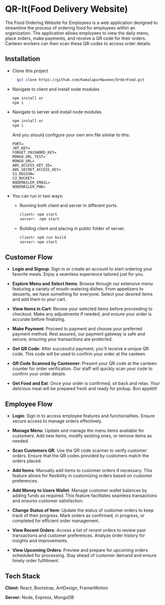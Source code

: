 
# QR-It(Food Delivery Website)

The Food Ordering Website for Employees is a web application designed to streamline the process of ordering food for employees within an organization. The application allows employees to view the daily menu, place orders, make payments, and receive a QR code for their orders. Canteen workers can then scan these QR codes to access order details.




## Installation

- Clone this project 

    ```bash
      git clone https://github.com/KamalapurNaveen/OrderFood.git
    
    ```
- Navigate to client and install node modules

    ```bash
    npm install or 
    npm i
    ```
- Navigate to server and install node modules

    ```bash
    npm install or 
    npm i
    
    ```
    And you should configure your own env file similar to this:
    ``` 
    PORT=
    JWT_KEY=
    FORGET_PASSWORD_KEY=
    MONGO_URL_TEST=
    MONGO_URL=
    AWS_ACCESS_KEY_ID=
    AWS_SECRET_ACCESS_KEY=
    S3_REGION=
    S3_BUCKET=
    NODEMAILER_EMAIL=
    NODEMAILER_PWD=
    
    ```
- You can run in two ways: 
  - Running both client and server in different ports.
    ```bash
    client> npm start
    server>  npm start
    ```
   - Building client and placing in public folder of server.
        ```bash
        client> npm run build
        server> npm start
        ```




## Customer Flow


- **Login and Signup**:
  Sign in or create an account to start ordering your favorite meals. Enjoy a seamless experience tailored just for you.

- **Explore Menu and Select Items**:
  Browse through our extensive menu featuring a variety of mouth-watering dishes. From appetizers to desserts, we have something for everyone. Select your desired items and add them to your cart.

- **View Items in Cart**:
  Review your selected items before proceeding to checkout. Make any adjustments if needed, and ensure your order is accurate before finalizing.

- **Make Payment**:
  Proceed to payment and choose your preferred payment method. Rest assured, our payment gateway is safe and secure, ensuring your transactions are protected.

- **Get QR Code**:
  After successful payment, you'll receive a unique QR code. This code will be used to confirm your order at the canteen.

- **QR Code Scanned by Canteener**:
  Present your QR code at the canteen counter for order verification. Our staff will quickly scan your code to confirm your order details.

- **Get Food and Eat**:
  Once your order is confirmed, sit back and relax. Your delicious meal will be prepared fresh and ready for pickup. Bon appétit!


##  Employee Flow

- **Login**:
  Sign in  to access employee features and functionalities. Ensure secure access to manage orders effectively.

- **Manage Menu**:
  Update and manage the menu items available for customers. Add new items, modify existing ones, or remove items as needed.

- **Scan Customers QR**:
  Use the QR code scanner to verify customer orders. Ensure that the QR codes provided by customers match the orders placed.

- **Add Items**:
  Manually add items to customer orders if necessary. This feature allows for flexibility in customizing orders based on customer preferences.

- **Add Money to Users Wallet**:
  Manage customer wallet balances by adding funds as required. This feature facilitates seamless transactions and ensures customer satisfaction.

- **Change Status of Item**:
  Update the status of customer orders to keep track of their progress. Mark orders as confirmed, in progress, or completed for efficient order management.

- **View Recent Orders**:
  Access a list of recent orders to review past transactions and customer preferences. Analyze order history for insights and improvements.

- **View Upcoming Orders**:
  Preview and prepare for upcoming orders scheduled for processing. Stay ahead of customer demand and ensure timely order fulfillment.


## Tech Stack

**Client:** React, Bootstrap, AntDesign, FramerMotion

**Server:** Node, Express, MongoDB

